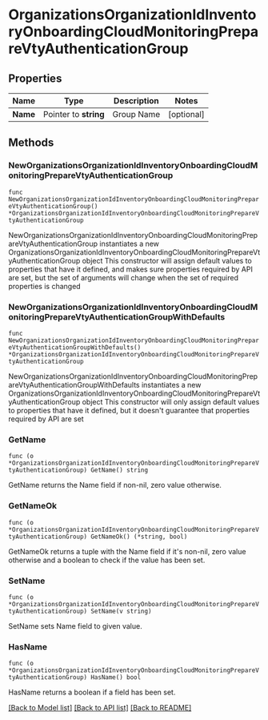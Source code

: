 # OrganizationsOrganizationIdInventoryOnboardingCloudMonitoringPrepareVtyAuthenticationGroup

## Properties

Name | Type | Description | Notes
------------ | ------------- | ------------- | -------------
**Name** | Pointer to **string** | Group Name | [optional] 

## Methods

### NewOrganizationsOrganizationIdInventoryOnboardingCloudMonitoringPrepareVtyAuthenticationGroup

`func NewOrganizationsOrganizationIdInventoryOnboardingCloudMonitoringPrepareVtyAuthenticationGroup() *OrganizationsOrganizationIdInventoryOnboardingCloudMonitoringPrepareVtyAuthenticationGroup`

NewOrganizationsOrganizationIdInventoryOnboardingCloudMonitoringPrepareVtyAuthenticationGroup instantiates a new OrganizationsOrganizationIdInventoryOnboardingCloudMonitoringPrepareVtyAuthenticationGroup object
This constructor will assign default values to properties that have it defined,
and makes sure properties required by API are set, but the set of arguments
will change when the set of required properties is changed

### NewOrganizationsOrganizationIdInventoryOnboardingCloudMonitoringPrepareVtyAuthenticationGroupWithDefaults

`func NewOrganizationsOrganizationIdInventoryOnboardingCloudMonitoringPrepareVtyAuthenticationGroupWithDefaults() *OrganizationsOrganizationIdInventoryOnboardingCloudMonitoringPrepareVtyAuthenticationGroup`

NewOrganizationsOrganizationIdInventoryOnboardingCloudMonitoringPrepareVtyAuthenticationGroupWithDefaults instantiates a new OrganizationsOrganizationIdInventoryOnboardingCloudMonitoringPrepareVtyAuthenticationGroup object
This constructor will only assign default values to properties that have it defined,
but it doesn't guarantee that properties required by API are set

### GetName

`func (o *OrganizationsOrganizationIdInventoryOnboardingCloudMonitoringPrepareVtyAuthenticationGroup) GetName() string`

GetName returns the Name field if non-nil, zero value otherwise.

### GetNameOk

`func (o *OrganizationsOrganizationIdInventoryOnboardingCloudMonitoringPrepareVtyAuthenticationGroup) GetNameOk() (*string, bool)`

GetNameOk returns a tuple with the Name field if it's non-nil, zero value otherwise
and a boolean to check if the value has been set.

### SetName

`func (o *OrganizationsOrganizationIdInventoryOnboardingCloudMonitoringPrepareVtyAuthenticationGroup) SetName(v string)`

SetName sets Name field to given value.

### HasName

`func (o *OrganizationsOrganizationIdInventoryOnboardingCloudMonitoringPrepareVtyAuthenticationGroup) HasName() bool`

HasName returns a boolean if a field has been set.


[[Back to Model list]](../README.md#documentation-for-models) [[Back to API list]](../README.md#documentation-for-api-endpoints) [[Back to README]](../README.md)


